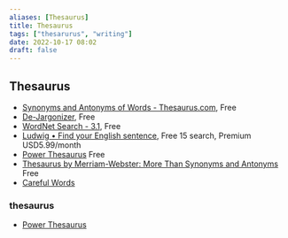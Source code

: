 ```yaml
---
aliases: [Thesaurus]
title: Thesaurus
tags: ["thesarurus", "writing"]
date: 2022-10-17 08:02
draft: false
---
```


## Thesaurus

- [Synonyms and Antonyms of Words - Thesaurus.com](https://www.thesaurus.com/), Free
- [De-Jargonizer](http://scienceandpublic.com/), Free
- [WordNet Search - 3.1](http://wordnetweb.princeton.edu/perl/webwn), Free
- [Ludwig • Find your English sentence](https://ludwig.guru/), Free 15 search, Premium USD5.99/month
- [Power Thesaurus](https://www.powerthesaurus.org/) Free
- [Thesaurus by Merriam-Webster: More Than Synonyms and Antonyms](https://www.merriam-webster.com/thesaurus) Free
- [Careful Words](https://carefulwords.com/)

### thesaurus

- [Power Thesaurus](https://www.powerthesaurus.org/)
